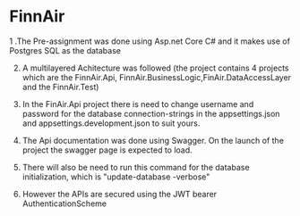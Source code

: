 # FinnAir

1 .The Pre-assignment was done using Asp.net Core C# and it makes use of Postgres SQL as the database

2. A multilayered Achitecture was followed (the project contains 4 projects which are the FinnAir.Api, FinnAir.BusinessLogic,FinAir.DataAccessLayer and the FinnAir.Test)

3. In the FinAir.Api project  there is need to change username and password for the database connection-strings in the appsettings.json and appsettings.development.json to suit yours.

4. The Api documentation was done using Swagger. On the launch of the project the swagger page is expected to load.

5. There will also be need to run this command for the database initialization, which is "update-database -verbose"

6. However the APIs are secured using the JWT bearer AuthenticationScheme
